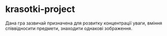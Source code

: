 # krasotki-project
Дана гра зазвичай призначена для розвитку концентрації уваги, вміння співвідносити предмети, знаходити однакові зображення.
